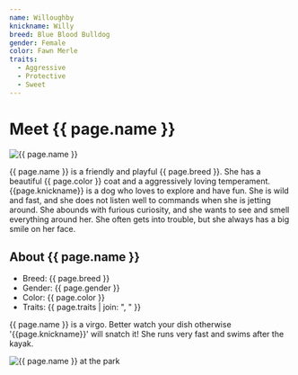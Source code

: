 ```yaml
---
name: Willoughby
knickname: Willy
breed: Blue Blood Bulldog
gender: Female
color: Fawn Merle
traits:
  - Aggressive
  - Protective
  - Sweet
---
```


# Meet {{ page.name }}

![{{ page.name }}](/assests/images/willy-photo.jpg)

{{ page.name }} is a friendly and playful {{ page.breed }}. She has a beautiful {{ page.color }} coat and a aggressively loving temperament.  {{page.knickname}} is a dog who loves to explore and have fun. She is wild and fast, and she does not listen well to commands when she is jetting around. She abounds with furious curiosity, and she wants to see and smell everything around her. She often gets into trouble, but she always has a big smile on her face.

## About {{ page.name }}

- Breed: {{ page.breed }}
- Gender: {{ page.gender }}
- Color: {{ page.color }}
- Traits: {{ page.traits | join: ", " }}

{{ page.name }} is a virgo.  Better watch your dish otherwise '{{page.knickname}}' will snatch it!  She runs very fast and swims after the kayak.

![{{ page.name }} at the park](/assests/images/willy-park-photo.jpg)



